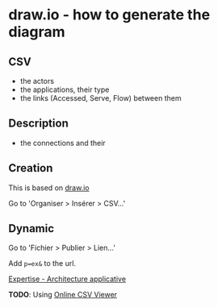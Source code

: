 # draw.io - how to generate the diagram

## CSV

- the actors
- the applications, their type
- the links (Accessed, Serve, Flow) between them

## Description

- the connections and their

## Creation

This is based on [draw.io](https://www.draw.io/)

Go to 'Organiser > Insérer > CSV...'

## Dynamic

Go to 'Fichier > Publier > Lien...'

Add ```p=ex&``` to the url.

[Expertise - Architecture applicative](https://www.draw.io/?p=ex&lightbox=1&highlight=0000ff&edit=_blank&layers=1&nav=1&title=Diagramme%20sans%20nom.xml#R7Z1be%2BI4EoZ%2FTS6Hx5J8vOx00r2zO72TJ5mdnlsH3OBtghljOun99SsOBlwSFALJTkjlojsxyBj7ValUX6l0JT4%2BvXwu0%2BnoSzHIxlfcG7xciZsrzhkTnvxvceTn6kiQ8NWBYZkP1m%2FaHnjI%2F5etD67bDef5IJs13lgVxbjKp82D%2FWIyyfpV41halsVz823finHzU6fpMFMOPPTTsXr0az6oRvX3CpPtC%2F%2FI8uFo%2FdExj1YvPKb978OymE%2FWn3fFxbflz%2Brlp7Q%2B1%2FqLzkbpoHjeOSRur8THsiiq1W9PLx%2Bz8eLe1rdt1e7Tnlc3111mk0rT4D%2BzrPz98b%2BLW8a9cfooH9v6MoNJ%2BpTJ%2F654OJYtrx9L%2Bdtw8Vt9JF9cbvVzfYvCv%2BeLa7zuF%2BOivBIflo8y%2Fbl9Yds8qH5Od08trybfvrq43uVnLy%2BE3918Wj%2FvRaPlsd%2FyH9nHn335watnnlbZsCjXZM2Kb9X6Ic8n%2FSovJqvjv6zvxDjtZyP5%2BLOyiUR9x7hgfHPfN%2Fdz%2Bz35%2Bi5dP4%2FyKnuYytPJ488Se3lsVD0tbiCTv5aj4ulxPlv8tnj62eL03uILiutv%2BXj8cXWbbrY8iOtZVRbfs51XvOWPfCUd58PF9%2BjLp5jJF69%2FZGWVSzw%2FrF94LKqqeFqcu5hU6%2B7DFpcxkxeYT4a%2FZd%2Bq%2BgKWX3dxguxlLyRs5xZ8zoqnrJL3l3t1g4gFqzbrm854FPXWh553%2BkdN9Wina%2FjrY%2Bn6%2Fg83p99iKX9Z3%2Fr6zx1Q3wa4H2azfFalkwrS%2B4uO2rRfyQ8%2FD1thA1tpf5YXurqgS2CVe16D1biGcgfUSMNp9G44nZdZa5D6BKkO0sAnSFFI52VrmAaEqQ7TJCRMD2H6FwT0y8PNz4kjNzUkNxUb%2BlkTVxaEnNzUBrLXN0X%2FKKtqAdiIgD0MLA9jAhYB9mM6%2FTAos9nsOJ%2FVArYxYYu5BQKEA5ggbJvY3uTDvD9O86cZxPY67X%2FXkfu4OX4yuYlNL3aUvaTDxUVcT7Myl89oQV599K4%2BxC%2BT8DBQCNfw7Wn4rt%2F3bvm%2BudbRPXg8j%2B2d4LgFtvs%2Fx7lE9kImaZBVHh3Jqv%2FeWf1UFnXAtonrt%2B0LJxPLbBAr2%2BVT6ftcAqiRaHq7SaJGExgjn0HD6YMW0tmZhHIrnm5j9H%2FzlHIvhuY01mBKQ%2F8SU%2B%2BuLFo1qlZErwsyqtxjZFQP0Xp782tLHqpVqeuiPNQ4AWEuLaTv2EO9HeRV%2FvdcCXE5ItWq2nVJpG4tZU1q5NFcqkHq%2FcO%2Fbu8hp45CsZwkLwxY7ivAUmYWQPZlKm%2FxUchaSCXgVlSvi0sl4F7UBJVSCSCk8nxZCTH98vA11yYUTMfzYf3Kyazakbo2VpVdAqksDBVRlmL%2FTVarMp1kikl1p2xxUrasZR5yUrZOotvNXEyQrrWXVCUQS7rWHlI9fVa3y0isIHkL8OoHFIk1wlXN73YKLCdgQVg2ImAPAfspH2f3WT%2FLf6jzMkcRL2FF37roiJegnFkU3PlMsve1KAdtYWtF%2B7pobANB2CLYfr69URwCJ4kvwooAdmmJL8wD86040BL6jmMDn7NJVqZL5ACojmsUCFLCTAUGMrAqvve3%2F4bg3t7fOUKWln%2BhPkF8xASMeL1qIQxrRQm7xDCsZE0RDCh5C6P0vpBPyZFdtaKFXbRdPWqhwTu2q7%2FW0yrngQHfirx1ybCyCCbHkt%2Bq8Hp%2F8%2FX2WvFc68xu69BakbYuGtoQaF2UdngktC4VLp%2Fb4PaSFC6hpnJpbes7FrnyP%2BTtBZC6S%2BTyrRYtfM%2BJXFvbWrPtcwrX4my7iR%2F4tPhr7woFyGkQUvwAo9Spm2BF%2FbogN0EiSYkwxoQ6UWZ9OzrXZSmzLIEpLxE70oS%2Bo4H%2BS%2FGY1%2FLrTpBgLK%2B6LLRLaGzYUisi1yXZ0k2SNlIq%2Fh2b09%2FVkgSuwq9UyxBNglWzXkgsaBTgHOf97zdlkSsrYn6fV%2BOi0EYKbKxO9O0IXRe2OjGBC75pdWKT17t0mM3%2Bmc4nmVJGy5GVDUjkQkUuuJaLKsaq3JbLYGZLzJLGhXsGpHEhzN7f%2FAl5%2FfJw%2B9IfpZOhNhPWhl8QcPILNGlaPpx3UdnCJqvZpMUdZQLanUu%2F4wGYblEZmAakD%2FnTdJzPZvmTUlZTS6oVe2pn8dZl2VMWwNGf5lkQ1Uk6nba4vUFgtWzhu84dCENlOkZw78L9RzrOJoOjTLCFuRgt7sIryG7CBdt0F4rTNpCVpkuzuZfLTIKA1C%2FoNSSUSYBAmt%2BNiomi0%2B6qt%2FY5tSKDXRCn23Ecice%2BZ1TLdJD9NV1sPdeWH0Aru1D1C%2B51RGptk9o%2F81leXO0rCOfUyoZWZLALsrJM0N4cB2H9mj1m2uLcbjmlyoWKdtApp5unsPOM%2BPp7peN5VlPLmw8qGwyzh%2FWf2fixeL7dHmg8qcngQ1kWz%2FLPYppNls%2FucflnfdtXb%2FqUL65xeVMH6Wy0iWXOqrSswBmWx0CDu7SST3OybMU9f9Fd5uWPzWkmxc71LY8UZTUqhsUkra909RUX3%2Bvwk5S3oZiX%2Fay%2BW0ysO1BaDrNqczTUP%2FUyG6dV%2FqP5GbonuGwqv%2Fiio2%2FeMC3ySTXbOfPd4sCO0YObcCce38VBbcDAIq06w%2BXoBsyL3bfg67rJLluIyPSqzFsEDGnBlTo6qyzCnf68YmLbuzdw6Tq8rncL6t0GvTvR9e7Ghqjt9e6IhT2lgnicHESKezDHkq8JsIiUT0gZIOVrkdrjJjhGKkgiENtFhwyYTpZE1k1UQDydbaJ4NyZKxD24CIHF0WETxWBAzIGJCgkpA6QCLVKiC6TUTTYRA8W90LmBioim42lau7CQJr8LmlgM1Xd0vEsYHCKZA6JiIup4ogL9kNcJUdI%2BGRMVKoK6A6ISIup4ooTeKQ86ISpULY48hPhQMNYQJswyUXVsgog6yoeKXhFREVy4hvMEK%2BOFiW2fPGLE07lx5sYuki3GmWGRTy88POTBQjRonFmpXINGjS20QKPGFlqgUWMLLdA4cxgrI4z9SHPEqX8f37%2B5frzopH9zT%2FIRBxHz%2BfJfATq7f3js4DARD%2BnsSgO063IGnW7zFljX3dbAOr0F1nW5FylTgVPaoB0%2BEmob%2Bx2epCWTDq%2BdxIpupKUgFJq47WFpiYXu47YRSUsGSOmlpcZuoW0ipUpLhwcOFniuI7cRSUsmPGl1gMZmnu3xBAux4WE27pwmUpUMaAq0M9jGVkUtxthg2h2mKikN7NNEqpIBTULvPnUzX4rUiL7nI0D5kTIHly6XbaZIVzJhSjsH74gpaHAkUci821cneQ6IIl3JxIPSjnmNzSJajNrCICzmj0MRAM8ONg3k2GiB5%2Fqe3wLP9T2%2FBRrE8WEIy34Ip%2FaxqXcf07t9fe%2FuJg%2BBwdxxP0LjtC0EBWNS%2Bc4fLzpRjRmHi0OwORKDU3Trc6SYE03nakrd0MS9KOnxHVHJDC1FcbaPFqkX56PVTTDHS8Kev8NWCNg6nJxQr%2Bc5Xq%2BEDY5QH6EyaN4CVR%2BFgG6udTkmJjnm%2FMF8t9JEi4O5EvDEUnbgxjxoyg7clxJPwDm%2FBZ6Ac34LPAHn%2FBbo5C9R5DQXzjrJY%2BePgZ30b9l3oNgaHwSqLp1vMOqZ9lY5JTUe9ZQdbLBRTwmKmLdAM24stMD6N%2FdYG5NxEizP7t%2BNEugt9m8metvJE4%2Fh%2FAnzceHUHO3tcN8ztO9yuNLcvAXed9XcNwdeLgmxBr1E7%2BU2Clu36OXCQQ2TOLhhv1AaHOGznt8C91nPb4H7rOe3QL3cQPGL7Y%2BBJImb9G5tSmHQSZyHBTG0%2Fmj%2FDkEYxUHckARxA572%2BFTdpFhIK9ljO4FDI7Skj2%2FoUsEGRzhIUCO2n89RfwLhe7o5bFTfbNEcBqo55IfNoXBeGyMhvfdsc9ioktmiORReb2eGCVWUw2hxP3GOFneC1mRREv0ItI6hqbXME21mPutmGFUn%2FkimIksAKy7GNTdy7luEpT4KYOlGh1J2I8USpVmoeP0ucHGjbL5JXPQVbbuRNWAxLxyXiLeQV5%2B4EcreIi5Ca114N9YFriDEcQlgnoUDWNyoLm8SFv6KYIELBI8YiiBeDmBxIz68RVgCfUmMbmCBgcQjLIuyoJ6FtmFxE8t%2Bi7D4Wsvid7P2XZH%2FsXpbLIKxQfv1thI3geo3CYt2%2Bux3U%2BCWi7gndn7MzAz3lAkVFlVWWuCFbcyL5xinzKjrV5oRp%2FN7gO%2B5iXW%2FyR6gz13rpgcI6FbVfuKBlSZ8f4EqSY5vmxw3Ue23SE6gH2i7IQcGnY8gJwn2B7klOZZdtNqIETn7Rt2gE%2FFs4XH1wp0fU%2B8%2Bdh438D0KYW8g0aehdFTZCiYpod59rFZntuzd10MewcIFD7WwdBPAFh549FGIOfR1efu6RSysWxbD8PX20eDEPI6L%2FvcroMQf5IddQRlePsClDN%2Bgqj7xLlasRazYK3J8WASDS7jjI9iBRZLS87EOmWHYmyDj9caRCmQdbScJp%2BToQJckXi%2BEYXUHg51hkJzQ4vs2CuvIfkkmzAvOKoINmuWutMDDUEHUyAl1H1owjOETy3tZFt2YyVBOJdV9ObEpAYxcoCwrLfBK4f4J1cXVNujaRQYrD1hfteF7huIF9RJe7x7wSpwJVeHC9qDxPNaL4SBhfV%2BjTVY%2BoWWC1qtyJjzzXUfVnQBxAwxb4M6E7%2B%2BveeQg2MwMZQpCeS%2FKq9l%2B%2B7HF2HyPbzUYYH1NtF8HP4is841kR6uF%2FBO81CAwNZJKC3SVsIUW6LrimLuvruEzQ72G%2BgjfFi17DcF66ZKqEyYkrspCOPlB8VVa4Pu1nd8iDLBQiaJqGbeIPbTIDbi7sbAdTqmdLOqE53fCjsIpgbKAA%2B2EibIU1oGgUcNLaJmgpS%2BC2Ala3DfeB9cL4h5TBQ3rMQjSyk5AS5sU0hFagboFDA5XmPSEGuCyPncjtewEuF6REKsG2HG0RKARYpvTPRtokXh1AlqvKfc69MQ5qw8U84WuPlBaoGsJlFV35i3QSC334gPlFV04kyRo2eo5QTcbGoRRuJtB3KwehfecUN19xX4KMSdt6wTKtGHbjiiLmTIbRtGKhPsSCD4nremEJRDaQEtHinxsmsfOPSY0s%2BGmPGUDLU5omaOlrcPhd1ISSlezB8t7Z7FqtexnvnPSaGyh1ZFGoxncULSSiDkHi3SHE8B6TcFhDlfq%2BBE2%2BTXdxUVtgYls8qGFmiQ4%2B0MuaRvW8O1oQSvUNjB8WazuQG4%2FKYKTsnECWFplg3czAzVeBaQJV1vXNDhpGidgpdc0uqka65kujGWxGjFz4MeRomELrI5WXHvQ%2BkQhUsnfExHEynZmdp0KSlidjZXoaP9iWMMBXcjPYJqqfWslKL5vq%2FaV6Kj2lZL9jC3kN95tVG2BzlP9FnYj9OvKwQSvCbz6NQXdKAgJ3J8GVxC4r0l5sp6XUtcZJrQM0ApeU5hXKZmEB3kTkLxi34sTpB6cgJV%2B1ul3Y7E0ieJYmJf7LcTJBOkHJ6ClXeDe0Q69HC4PxlbX8UDN7bC%2FclNQZN8WWF1NEeCqKRws4xxLpQU6qbDQAp%2BGhLYtr%2FyzLIpq9%2B1lOh19KQbZ4h3%2FBw%3D%3D)

**TODO**: Using [Online CSV Viewer](https://jgraph.github.io/drawio-tools/tools/csv.html)